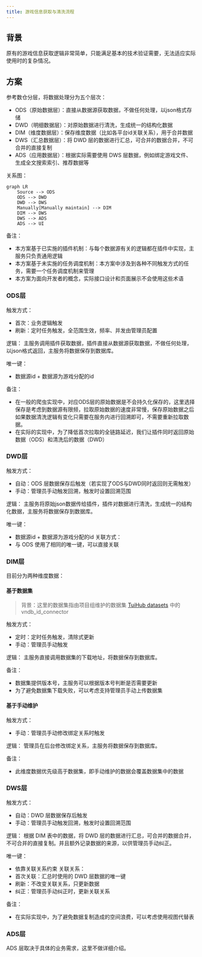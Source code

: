 ```yaml
---
title: 游戏信息获取与清洗流程
---
```


## 背景

原有的游戏信息获取逻辑非常简单，只能满足基本的技术验证需要，无法适应实际使用时的复杂情况。

## 方案

参考数仓分层，将数据处理分为五个层次：
- ODS（原始数据层）：直接从数据源获取数据，不做任何处理，以json格式存储
- DWD（明细数据层）：对原始数据进行清洗，生成统一的结构化数据
- DIM（维度数据层）：保存维度数据（比如各平台id关联关系），用于合并数据
- DWS（汇总数据层）：将 DWD 层的数据进行汇总，可合并的数据合并，不可合并的直接复制
- ADS（应用数据层）：根据实际需要使用 DWS 层数据，例如绑定游戏文件、生成全文搜索索引、推荐数据等

关系图：
```mermaid
graph LR
    Source --> ODS
    ODS --> DWD
    DWD --> DWS
    Manually[Manually maintain] --> DIM
    DIM --> DWS
    DWS --> ADS
    ADS --> UI
```

备注：
- 本方案基于已实施的插件机制：与每个数据源有关的逻辑都在插件中实现，主服务只负责通用逻辑
- 本方案基于未实施的任务调度机制：本方案中涉及到各种不同触发方式的任务，需要一个任务调度机制来管理
- 本方案为面向开发者的概念，实际接口设计和页面展示不会使用这些术语

### ODS层

触发方式：
- 首次：业务逻辑触发
- 刷新：定时任务触发，全范围生效，频率、并发由管理员配置

逻辑：
主服务调用插件获取数据，插件直接从数据源获取数据，不做任何处理，以json格式返回，主服务将数据保存到数据库。

唯一键：
- 数据源id + 数据源为游戏分配的id

备注：
- 在一般的爬虫实现中，对应ODS层的原始数据是不会持久化保存的，这里选择保存是考虑到数据源有限频，拉取原始数据的速度非常慢，保存原始数据之后如果数据清洗逻辑有变化只需要在服务内进行回溯即可，不需要重新拉取数据。
- 在实际的实现中，为了降低首次拉取的全链路延迟，我们让插件同时返回原始数据（ODS）和清洗后的数据（DWD）

### DWD层

触发方式：
- 自动：ODS 层数据保存后触发（若实现了ODS与DWD同时返回则无需触发）
- 手动：管理员手动触发回溯，触发时设置回溯范围

逻辑：
主服务将原始json数据传给插件，插件对数据进行清洗，生成统一的结构化数据，主服务将数据保存到数据库。

唯一键：
- 数据源id + 数据源为游戏分配的id
关联方式：
- 与 ODS 使用了相同的唯一键，可以直接关联

### DIM层

目前分为两种维度数据：

#### 基于数据集

> 背景：这里的数据集指由项目组维护的数据集 [TuiHub datasets](https://github.com/tuihub/tuihub-datasets) 中的 vndb_id_connector

触发方式：
- 定时：定时任务触发，清除式更新
- 手动：管理员手动触发

逻辑：
主服务直接调用数据集的下载地址，将数据保存到数据库。

备注：
- 数据集提供版本号，主服务可以根据版本号判断是否需要更新
- 为了避免数据集下载失败，可以考虑支持管理员手动上传数据集

#### 基于手动维护

触发方式：
- 手动：管理员手动修改绑定关系时触发

逻辑：
管理员在后台修改绑定关系，主服务将数据保存到数据库。

备注：
- 此维度数据优先级高于数据集，即手动维护的数据会覆盖数据集中的数据

### DWS层

触发方式：
- 自动：DWD 层数据保存后触发
- 手动：管理员手动触发回溯，触发时设置回溯范围

逻辑：
根据 DIM 表中的数据，将 DWD 层的数据进行汇总，可合并的数据合并，不可合并的直接复制。并且额外记录数据的来源，以供管理员手动纠正。

唯一键：
- 依靠关联关系约束
关联关系：
- 首次关联：汇总时使用的 DWD 层数据的唯一键
- 刷新：不改变关联关系，只更新数据
- 纠正：管理员手动纠正时，更新关联关系

备注：
- 在实际实现中，为了避免数据复制造成的空间浪费，可以考虑使用视图代替表

### ADS层

ADS 层取决于具体的业务需求，这里不做详细介绍。